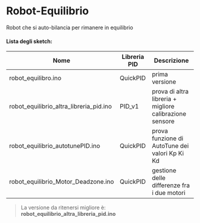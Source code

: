 # Robot-Equilibrio
Robot che si auto-bilancia per rimanere in equilibrio

#### Lista degli sketch:
| Nome | Libreria PID | Descrizione |
| ------ | ------ | ------ |
| robot_equilibro.ino | QuickPID | prima versione |
| robot_equilibrio_altra_libreria_pid.ino | PID_v1 | prova di altra libreria + migliore calibrazione sensore |
| robot_equilibrio_autotunePID.ino | QuickPID | prova funzione di AutoTune dei valori Kp Ki Kd |
| robot_equilibrio_Motor_Deadzone.ino | QuickPID | gestione delle differenze fra i due motori |

>La versione da ritenersi migliore è: **robot_equilibrio_altra_libreria_pid.ino**
